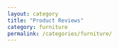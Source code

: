 ```yaml
---
layout: category
title: "Product Reviews"
category: furniture
permalink: /categories/furniture/
---
```

